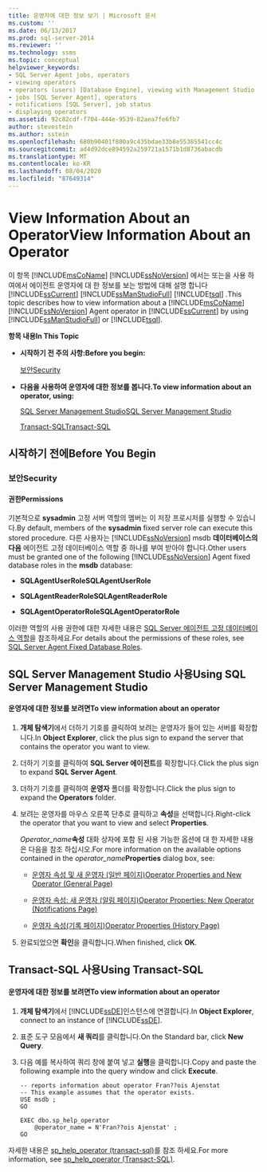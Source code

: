 ```yaml
---
title: 운영자에 대한 정보 보기 | Microsoft 문서
ms.custom: ''
ms.date: 06/13/2017
ms.prod: sql-server-2014
ms.reviewer: ''
ms.technology: ssms
ms.topic: conceptual
helpviewer_keywords:
- SQL Server Agent jobs, operators
- viewing operators
- operators (users) [Database Engine], viewing with Management Studio
- jobs [SQL Server Agent], operators
- notifications [SQL Server], job status
- displaying operators
ms.assetid: 92c82cdf-f704-444e-9539-82aea7fe6fb7
author: stevestein
ms.author: sstein
ms.openlocfilehash: 680b90401f800a9c435bdae33b8e55385541cc4c
ms.sourcegitcommit: ad4d92dce894592a259721a1571b1d8736abacdb
ms.translationtype: MT
ms.contentlocale: ko-KR
ms.lasthandoff: 08/04/2020
ms.locfileid: "87649314"
---
```

# <a name="view-information-about-an-operator"></a><span data-ttu-id="8bded-102">View Information About an Operator</span><span class="sxs-lookup"><span data-stu-id="8bded-102">View Information About an Operator</span></span>
  <span data-ttu-id="8bded-103">이 항목 [!INCLUDE[msCoName](../../includes/msconame-md.md)] [!INCLUDE[ssNoVersion](../../includes/ssnoversion-md.md)] 에서는 또는을 사용 하 여에서 에이전트 운영자에 대 한 정보를 보는 방법에 대해 설명 합니다 [!INCLUDE[ssCurrent](../../includes/sscurrent-md.md)] [!INCLUDE[ssManStudioFull](../../includes/ssmanstudiofull-md.md)] [!INCLUDE[tsql](../../includes/tsql-md.md)] .</span><span class="sxs-lookup"><span data-stu-id="8bded-103">This topic describes how to view information about a [!INCLUDE[msCoName](../../includes/msconame-md.md)] [!INCLUDE[ssNoVersion](../../includes/ssnoversion-md.md)] Agent operator in [!INCLUDE[ssCurrent](../../includes/sscurrent-md.md)] by using [!INCLUDE[ssManStudioFull](../../includes/ssmanstudiofull-md.md)] or [!INCLUDE[tsql](../../includes/tsql-md.md)].</span></span>  
  
 <span data-ttu-id="8bded-104">**항목 내용**</span><span class="sxs-lookup"><span data-stu-id="8bded-104">**In This Topic**</span></span>  
  
-   <span data-ttu-id="8bded-105">**시작하기 전 주의 사항:**</span><span class="sxs-lookup"><span data-stu-id="8bded-105">**Before you begin:**</span></span>  
  
     [<span data-ttu-id="8bded-106">보안</span><span class="sxs-lookup"><span data-stu-id="8bded-106">Security</span></span>](#Security)  
  
-   <span data-ttu-id="8bded-107">**다음을 사용하여 운영자에 대한 정보를 봅니다.**</span><span class="sxs-lookup"><span data-stu-id="8bded-107">**To view information about an operator, using:**</span></span>  
  
     [<span data-ttu-id="8bded-108">SQL Server Management Studio</span><span class="sxs-lookup"><span data-stu-id="8bded-108">SQL Server Management Studio</span></span>](#SSMSProcedure)  
  
     [<span data-ttu-id="8bded-109">Transact-SQL</span><span class="sxs-lookup"><span data-stu-id="8bded-109">Transact-SQL</span></span>](#TsqlProcedure)  
  
##  <a name="before-you-begin"></a><a name="BeforeYouBegin"></a> <span data-ttu-id="8bded-110">시작하기 전에</span><span class="sxs-lookup"><span data-stu-id="8bded-110">Before You Begin</span></span>  
  
###  <a name="security"></a><a name="Security"></a> <span data-ttu-id="8bded-111">보안</span><span class="sxs-lookup"><span data-stu-id="8bded-111">Security</span></span>  
  
####  <a name="permissions"></a><a name="Permissions"></a> <span data-ttu-id="8bded-112">권한</span><span class="sxs-lookup"><span data-stu-id="8bded-112">Permissions</span></span>  
 <span data-ttu-id="8bded-113">기본적으로 **sysadmin** 고정 서버 역할의 멤버는 이 저장 프로시저를 실행할 수 있습니다.</span><span class="sxs-lookup"><span data-stu-id="8bded-113">By default, members of the **sysadmin** fixed server role can execute this stored procedure.</span></span> <span data-ttu-id="8bded-114">다른 사용자는 [!INCLUDE[ssNoVersion](../../includes/ssnoversion-md.md)] msdb **데이터베이스의 다음** 에이전트 고정 데이터베이스 역할 중 하나를 부여 받아야 합니다.</span><span class="sxs-lookup"><span data-stu-id="8bded-114">Other users must be granted one of the following [!INCLUDE[ssNoVersion](../../includes/ssnoversion-md.md)] Agent fixed database roles in the **msdb** database:</span></span>  
  
-   <span data-ttu-id="8bded-115">**SQLAgentUserRole**</span><span class="sxs-lookup"><span data-stu-id="8bded-115">**SQLAgentUserRole**</span></span>  
  
-   <span data-ttu-id="8bded-116">**SQLAgentReaderRole**</span><span class="sxs-lookup"><span data-stu-id="8bded-116">**SQLAgentReaderRole**</span></span>  
  
-   <span data-ttu-id="8bded-117">**SQLAgentOperatorRole**</span><span class="sxs-lookup"><span data-stu-id="8bded-117">**SQLAgentOperatorRole**</span></span>  
  
 <span data-ttu-id="8bded-118">이러한 역할의 사용 권한에 대한 자세한 내용은 [SQL Server 에이전트 고정 데이터베이스 역할](sql-server-agent-fixed-database-roles.md)을 참조하세요.</span><span class="sxs-lookup"><span data-stu-id="8bded-118">For details about the permissions of these roles, see [SQL Server Agent Fixed Database Roles](sql-server-agent-fixed-database-roles.md).</span></span>  
  
##  <a name="using-sql-server-management-studio"></a><a name="SSMSProcedure"></a> <span data-ttu-id="8bded-119">SQL Server Management Studio 사용</span><span class="sxs-lookup"><span data-stu-id="8bded-119">Using SQL Server Management Studio</span></span>  
  
#### <a name="to-view-information-about-an-operator"></a><span data-ttu-id="8bded-120">운영자에 대한 정보를 보려면</span><span class="sxs-lookup"><span data-stu-id="8bded-120">To view information about an operator</span></span>  
  
1.  <span data-ttu-id="8bded-121">**개체 탐색기**에서 더하기 기호를 클릭하여 보려는 운영자가 들어 있는 서버를 확장합니다.</span><span class="sxs-lookup"><span data-stu-id="8bded-121">In **Object Explorer**, click the plus sign to expand the server that contains the operator you want to view.</span></span>  
  
2.  <span data-ttu-id="8bded-122">더하기 기호를 클릭하여 **SQL Server 에이전트**를 확장합니다.</span><span class="sxs-lookup"><span data-stu-id="8bded-122">Click the plus sign to expand **SQL Server Agent**.</span></span>  
  
3.  <span data-ttu-id="8bded-123">더하기 기호를 클릭하여 **운영자** 폴더를 확장합니다.</span><span class="sxs-lookup"><span data-stu-id="8bded-123">Click the plus sign to expand the **Operators** folder.</span></span>  
  
4.  <span data-ttu-id="8bded-124">보려는 운영자를 마우스 오른쪽 단추로 클릭하고 **속성**을 선택합니다.</span><span class="sxs-lookup"><span data-stu-id="8bded-124">Right-click the operator that you want to view and select **Properties**.</span></span>  
  
     <span data-ttu-id="8bded-125">_Operator_name_**속성** 대화 상자에 포함 된 사용 가능한 옵션에 대 한 자세한 내용은 다음을 참조 하십시오.</span><span class="sxs-lookup"><span data-stu-id="8bded-125">For more information on the available options contained in the _operator_name_**Properties** dialog box, see:</span></span>  
  
    -   [<span data-ttu-id="8bded-126">운영자 속성 및 새 운영자 &#40;일반 페이지&#41;</span><span class="sxs-lookup"><span data-stu-id="8bded-126">Operator Properties and New Operator &#40;General Page&#41;</span></span>](../../integration-services/general-page-of-integration-services-designers-options.md)  
  
    -   [<span data-ttu-id="8bded-127">운영자 속성: 새 운영자 &#40;알림 페이지&#41;</span><span class="sxs-lookup"><span data-stu-id="8bded-127">Operator Properties: New Operator &#40;Notifications Page&#41;</span></span>](operator-properties-new-operator-notifications-page.md)  
  
    -   [<span data-ttu-id="8bded-128">운영자 속성&#40;기록 페이지&#41;</span><span class="sxs-lookup"><span data-stu-id="8bded-128">Operator Properties &#40;History Page&#41;</span></span>](operator-properties-history-page.md)  
  
5.  <span data-ttu-id="8bded-129">완료되었으면 **확인**을 클릭합니다.</span><span class="sxs-lookup"><span data-stu-id="8bded-129">When finished, click **OK**.</span></span>  
  
##  <a name="using-transact-sql"></a><a name="TsqlProcedure"></a> <span data-ttu-id="8bded-130">Transact-SQL 사용</span><span class="sxs-lookup"><span data-stu-id="8bded-130">Using Transact-SQL</span></span>  
  
#### <a name="to-view-information-about-an-operator"></a><span data-ttu-id="8bded-131">운영자에 대한 정보를 보려면</span><span class="sxs-lookup"><span data-stu-id="8bded-131">To view information about an operator</span></span>  
  
1.  <span data-ttu-id="8bded-132">**개체 탐색기**에서 [!INCLUDE[ssDE](../../includes/ssde-md.md)]인스턴스에 연결합니다.</span><span class="sxs-lookup"><span data-stu-id="8bded-132">In **Object Explorer**, connect to an instance of [!INCLUDE[ssDE](../../includes/ssde-md.md)].</span></span>  
  
2.  <span data-ttu-id="8bded-133">표준 도구 모음에서 **새 쿼리**를 클릭합니다.</span><span class="sxs-lookup"><span data-stu-id="8bded-133">On the Standard bar, click **New Query**.</span></span>  
  
3.  <span data-ttu-id="8bded-134">다음 예를 복사하여 쿼리 창에 붙여 넣고 **실행**을 클릭합니다.</span><span class="sxs-lookup"><span data-stu-id="8bded-134">Copy and paste the following example into the query window and click **Execute**.</span></span>  
  
    ```  
    -- reports information about operator Fran??ois Ajenstat   
    -- This example assumes that the operator exists.  
    USE msdb ;  
    GO  
  
    EXEC dbo.sp_help_operator  
        @operator_name = N'Fran??ois Ajenstat' ;  
    GO  
    ```  
  
 <span data-ttu-id="8bded-135">자세한 내용은 [sp_help_operator &#40;transact-sql&#41;](/sql/relational-databases/system-stored-procedures/sp-help-operator-transact-sql)를 참조 하세요.</span><span class="sxs-lookup"><span data-stu-id="8bded-135">For more information, see [sp_help_operator &#40;Transact-SQL&#41;](/sql/relational-databases/system-stored-procedures/sp-help-operator-transact-sql).</span></span>  
  
  
